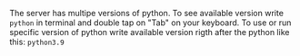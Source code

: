 The server has multipe versions of python.
To see available version write ``python`` in terminal and double tap on "Tab" on your keyboard. 
To use or run specific version of python write available version rigth after the python like this: ``python3.9``
